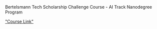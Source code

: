Bertelsmann Tech Scholarship Challenge Course - AI Track Nanodegree Program


["Course Link"](https://www.udacity.com/course/deep-learning-pytorch--ud188)
